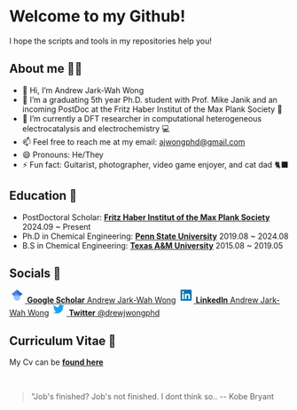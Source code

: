 # Welcome to my Github!
I hope the scripts and tools in my repositories help you!
## About me 🙇‍♂️
- 👋 Hi, I’m Andrew Jark-Wah Wong
- 👀 I’m a graduating 5th year Ph.D. student with Prof. Mike Janik and an incoming PostDoc at the Fritz Haber Institut of the Max Plank Society 🏰
- 🌱 I’m currently a DFT researcher in computational heterogeneous electrocatalysis and electrochemistry 💻
- 📫 Feel free to reach me at my email: ajwongphd@gmail.com
- 😄 Pronouns: He/They
- ⚡ Fun fact: Guitarist, photographer, video game enjoyer, and cat dad 🐈‍⬛

## Education 🏫
- PostDoctoral Scholar: [**Fritz Haber Institut of the Max Plank Society**](https://www.fhi.mpg.de/th-department) 2024.09 ~ Present
- Ph.D in Chemical Engineering: [**Penn State University**](https://www.che.psu.edu/) 2019.08 ~ 2024.08
- B.S in Chemical Engineering: [**Texas A&M University**](https://engineering.tamu.edu/chemical/index.html) 2015.08 ~ 2019.05

## Socials 🥳
<a href="https://scholar.google.com/citations?user=hSpfRnsAAAAJ&hl=en"> <img alt="google scholar" class="icon" src="512px-Google_Scholar_logo.png" style="width:20px; height:20px; margin-right:4px; margin-left:4px;margin-bottom:4px; background-color:transparent;"> <b>Google Scholar</b> Andrew Jark-Wah Wong</a>
<a href="https://www.linkedin.com/in/andrewjarkwahwong/"> <img alt="linkedin" class="icon" src="LinkedIn_logo_initials.png" style="width:20px; height:20px; margin-right:4px; margin-left:4px;margin-bottom:4px; background-color:transparent;"> <b>LinkedIn</b> Andrew Jark-Wah Wong</a>
<a href="https://x.com/DrewJWong"> <img alt="twitter" class="icon" src="738px-Twitter_bird_logo_2012.png" style="width:20px; height:16px; margin-right:4px; margin-left:4px;margin-bottom:4px; background-color:transparent;"> <b>Twitter</b> @drewjwongphd</a>

## Curriculum Vitae 📰
My Cv can be [**found here**](https://andrewjarkwahwong.github.io/cv.html)

</br>

> "Job's finished? Job's not finished. I dont think so..  -- Kobe Bryant

<!---
andrewjarkwahwong/andrewjarkwahwong is a ✨ special ✨ repository because its `README.md` (this file) appears on your GitHub profile.
You can click the Preview link to take a look at your changes.
--->
